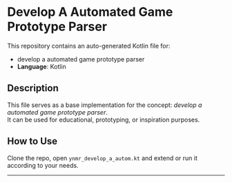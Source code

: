 # Develop A Automated Game Prototype Parser

This repository contains an auto-generated Kotlin file for:

- develop a automated game prototype parser
- **Language**: Kotlin

## Description

This file serves as a base implementation for the concept: *develop a automated game prototype parser*.  
It can be used for educational, prototyping, or inspiration purposes.

## How to Use

Clone the repo, open `ynmr_develop_a_autom.kt` and extend or run it according to your needs.

---


